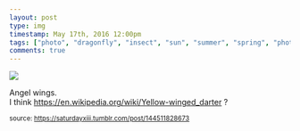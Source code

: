 ```yaml
---
layout: post
type: img
timestamp: May 17th, 2016 12:00pm
tags: ["photo", "dragonfly", "insect", "sun", "summer", "spring", "photography"]
comments: true
---
```

<img src="https://saturdayxiii.github.io/media/144511828673.jpg"/>

Angel wings.<br/>I think <a href="https://en.wikipedia.org/wiki/Yellow-winged_darter" target="_blank">https://en.wikipedia.org/wiki/Yellow-winged_darter</a> ?
 
  
<small>source: https://saturdayxiii.tumblr.com/post/144511828673</small>